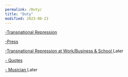 ```yaml
---
permalink: /Duty/
title: "Duty"
modified: 2023-08-23
---
```













<a href=" https://phdcsseiden.github.io/Tr/ "> -Transnational Repression  </a> 




<a href=" https://phdcsseiden.github.io/News/ "> -Press  </a> 




<a href="  "> -Transnational Repression at Work/Business & School  </a>  Later




<a href=" https://phdcsseiden.github.io/quotes/ "> - Quotes  </a> 




<a href=" https://phdcsseiden.github.io/Musician/ "> - Musician  </a> Later
